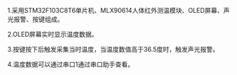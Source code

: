 1.采用STM32F103C8T6单片机、MLX90614人体红外测温模块、OLED屏幕、声光报警、按键组成。


2.OLED屏幕实时显示温度数据。


3.按键按下后触发采集当时温度，当温度数值高于36.5度时，触发声光报警。


4.温度数据可以通过串口1通过串口助手查看。
